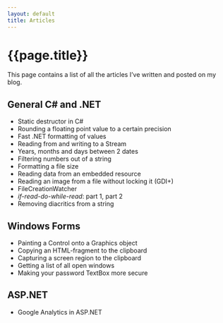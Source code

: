 ```yaml
---
layout: default
title: Articles
---
```


# {{page.title}}

This page contains a list of all the articles I’ve written and posted on my blog.

## General C# and .NET

- Static destructor in C#
- Rounding a floating point value to a certain precision
- Fast .NET formatting of values
- Reading from and writing to a Stream
- Years, months and days between 2 dates
- Filtering numbers out of a string
- Formatting a file size
- Reading data from an embedded resource
- Reading an image from a file without locking it (GDI+)
- FileCreationWatcher
- *if-read-do-while-read*: part 1, part 2
- Removing diacritics from a string

## Windows Forms

- Painting a Control onto a Graphics object
- Copying an HTML-fragment to the clipboard
- Capturing a screen region to the clipboard
- Getting a list of all open windows
- Making your password TextBox more secure

## ASP.NET

- Google Analytics in ASP.NET